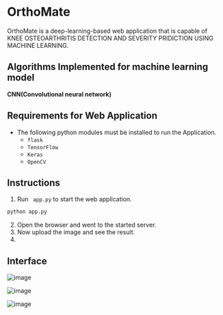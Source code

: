 # OrthoMate

OrthoMate is a deep-learning-based web application that is capable of  KNEE OSTEOARTHRITIS DETECTION AND  SEVERITY PRIDICTION USING MACHINE LEARNING. 

## Algorithms Implemented for machine learning model

**CNN(Convolutional neural network)**

## Requirements for Web Application

- The following python modules must be installed to run the Application.
  - ```flask```
  - ```TensorFlow```
  - ```Keras```
  - ```OpenCV```


## Instructions
1. Run ``` app.py``` to start the web application.
 ```bash
 python app.py
 ```
2. Open the browser and went to the started server.
3. Now upload the image and see the result.
4.


## Interface

![image](https://github.com/Raynnnnnnnn/KNEE-OSTEOARTHRITIS-DETECTION-AND-SEVERITY-PRIDICTION-/assets/112624847/2c820c82-d55f-49ca-84f8-a3a461500045)

![image](https://github.com/Raynnnnnnnn/KNEE-OSTEOARTHRITIS-DETECTION-AND-SEVERITY-PRIDICTION-/assets/112624847/4914f9d8-df08-4063-968e-610d8a63ea92)

![image](https://github.com/Raynnnnnnnn/KNEE-OSTEOARTHRITIS-DETECTION-AND-SEVERITY-PRIDICTION-/assets/112624847/c1e60b87-fc64-4cf1-9b98-621ccddf3c9e)


